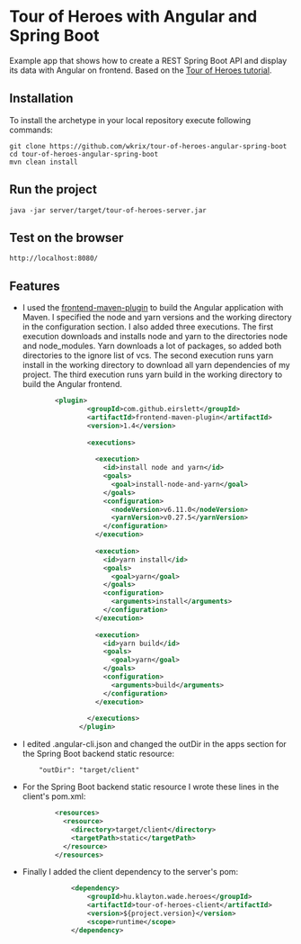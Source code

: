 # Tour of Heroes with Angular and Spring Boot

Example app that shows how to create a REST Spring Boot API and display its data with Angular on frontend.
Based on the [Tour of Heroes tutorial](https://angular.io/tutorial).

Installation
------------

To install the archetype in your local repository execute following commands:


    git clone https://github.com/wkrix/tour-of-heroes-angular-spring-boot
    cd tour-of-heroes-angular-spring-boot
    mvn clean install


Run the project
----------------

	java -jar server/target/tour-of-heroes-server.jar

	
Test on the browser
-------------------

    http://localhost:8080/
    
    

   
       
           
               
                  
                  
Features
--------






* I used the [frontend-maven-plugin](https://github.com/eirslett/frontend-maven-plugin) to build the Angular application with Maven.
I specified the node and yarn versions and the working directory in the configuration section. I also added three executions. The first execution downloads and installs node and yarn to the directories node and node_modules. Yarn downloads a lot of packages, so added both directories to the ignore list of vcs. The second execution runs yarn install in the working directory to download all yarn dependencies of my project. The third execution runs yarn build in the working directory to build the Angular frontend.
    ```xml
            <plugin>
                    <groupId>com.github.eirslett</groupId>
                    <artifactId>frontend-maven-plugin</artifactId>
                    <version>1.4</version>
            
                    <executions>
            
                      <execution>
                        <id>install node and yarn</id>
                        <goals>
                          <goal>install-node-and-yarn</goal>
                        </goals>
                        <configuration>
                          <nodeVersion>v6.11.0</nodeVersion>
                          <yarnVersion>v0.27.5</yarnVersion>
                        </configuration>
                      </execution>
            
                      <execution>
                        <id>yarn install</id>
                        <goals>
                          <goal>yarn</goal>
                        </goals>
                        <configuration>
                          <arguments>install</arguments>
                        </configuration>
                      </execution>
            
                      <execution>
                        <id>yarn build</id>
                        <goals>
                          <goal>yarn</goal>
                        </goals>
                        <configuration>
                          <arguments>build</arguments>
                        </configuration>
                      </execution>
            
                    </executions>
                  </plugin>
    ```


* I edited .angular-cli.json and changed the outDir in the apps section for the Spring Boot backend static resource:
    ```
        "outDir": "target/client"
    ```

* For the Spring Boot backend static resource I wrote these lines in the client's pom.xml:
    ```xml
            <resources>
              <resource>
                <directory>target/client</directory>
                <targetPath>static</targetPath>
              </resource>
            </resources>
    ```
    
* Finally I added the client dependency to the server's pom:
    ```xml
                <dependency>
                    <groupId>hu.klayton.wade.heroes</groupId>
                    <artifactId>tour-of-heroes-client</artifactId>
                    <version>${project.version}</version>
                    <scope>runtime</scope>
                </dependency>
    ```
